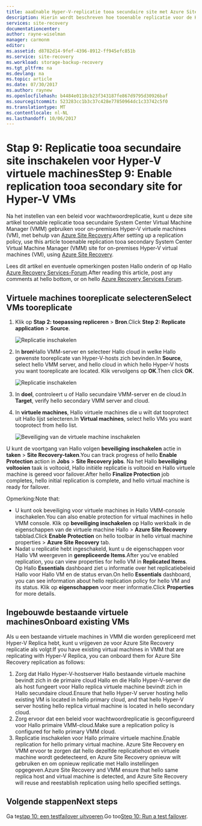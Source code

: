 ```yaml
---
title: aaaEnable Hyper-V-replicatie tooa secundaire site met Azure Site Recovery | Microsoft Docs
description: Hierin wordt beschreven hoe tooenable replicatie voor de Hyper-V-machines repliceren tooa secundaire System Center VMM site met Azure Site Recovery.
services: site-recovery
documentationcenter: 
author: rayne-wiselman
manager: carmonm
editor: 
ms.assetid: d8782d14-9fef-4396-8912-ff945efc851b
ms.service: site-recovery
ms.workload: storage-backup-recovery
ms.tgt_pltfrm: na
ms.devlang: na
ms.topic: article
ms.date: 07/30/2017
ms.author: raynew
ms.openlocfilehash: b4484e0118cb23f343187fe867d9795d30926baf
ms.sourcegitcommit: 523283cc1b3c37c428e77850964dc1c33742c5f0
ms.translationtype: MT
ms.contentlocale: nl-NL
ms.lasthandoff: 10/06/2017
---
```

# <a name="step-9-enable-replication-tooa-secondary-site-for-hyper-v-vms"></a><span data-ttu-id="ed80a-103">Stap 9: Replicatie tooa secundaire site inschakelen voor Hyper-V virtuele machines</span><span class="sxs-lookup"><span data-stu-id="ed80a-103">Step 9: Enable replication tooa secondary site for Hyper-V VMs</span></span>


<span data-ttu-id="ed80a-104">Na het instellen van een beleid voor wachtwoordreplicatie, kunt u deze site artikel tooenable replicatie tooa secundaire System Center Virtual Machine Manager (VMM) gebruiken voor on-premises Hyper-V virtuele machines (VM), met behulp van [Azure Site Recovery](site-recovery-overview.md).</span><span class="sxs-lookup"><span data-stu-id="ed80a-104">After setting up a replication policy, use this article tooenable replication tooa secondary System Center Virtual Machine Manager (VMM) site for on-premises Hyper-V virtual machines (VM), using [Azure Site Recovery](site-recovery-overview.md).</span></span>

<span data-ttu-id="ed80a-105">Lees dit artikel en eventuele opmerkingen posten Hallo onderin of op Hallo [Azure Recovery Services-Forum](https://social.msdn.microsoft.com/forums/azure/home?forum=hypervrecovmgr).</span><span class="sxs-lookup"><span data-stu-id="ed80a-105">After reading this article, post any comments at hello bottom, or on hello [Azure Recovery Services Forum](https://social.msdn.microsoft.com/forums/azure/home?forum=hypervrecovmgr).</span></span>



## <a name="select-vms-tooreplicate"></a><span data-ttu-id="ed80a-106">Virtuele machines tooreplicate selecteren</span><span class="sxs-lookup"><span data-stu-id="ed80a-106">Select VMs tooreplicate</span></span>

1. <span data-ttu-id="ed80a-107">Klik op **Stap 2: toepassing repliceren** > **Bron**.</span><span class="sxs-lookup"><span data-stu-id="ed80a-107">Click **Step 2: Replicate application** > **Source**.</span></span> 

    ![Replicatie inschakelen](./media/vmm-to-vmm-walkthrough-enable-replication/enable-replication1.png)

2. <span data-ttu-id="ed80a-109">In **bron**Hallo VMM-server en selecteer Hallo cloud in welke Hallo gewenste tooreplicate van Hyper-V-hosts zich bevinden.</span><span class="sxs-lookup"><span data-stu-id="ed80a-109">In **Source**, select hello VMM server, and hello cloud in which hello Hyper-V hosts you want tooreplicate are located.</span></span> <span data-ttu-id="ed80a-110">Klik vervolgens op **OK**.</span><span class="sxs-lookup"><span data-stu-id="ed80a-110">Then click **OK**.</span></span>

    ![Replicatie inschakelen](./media/vmm-to-vmm-walkthrough-enable-replication/enable-replication2.png)
3. <span data-ttu-id="ed80a-112">In **doel**, controleert u of Hallo secundaire VMM-server en de cloud.</span><span class="sxs-lookup"><span data-stu-id="ed80a-112">In **Target**, verify hello secondary VMM server and cloud.</span></span>
4. <span data-ttu-id="ed80a-113">In **virtuele machines**, Hallo virtuele machines die u wilt dat tooprotect uit Hallo lijst selecteren.</span><span class="sxs-lookup"><span data-stu-id="ed80a-113">In **Virtual machines**, select hello VMs you want tooprotect from hello list.</span></span>

    ![Beveiliging van de virtuele machine inschakelen](./media/vmm-to-vmm-walkthrough-enable-replication/enable-replication5.png)

<span data-ttu-id="ed80a-115">U kunt de voortgang van Hallo volgen **beveiliging inschakelen** actie in **taken** > **Site Recovery-taken**.</span><span class="sxs-lookup"><span data-stu-id="ed80a-115">You can track progress of hello **Enable Protection** action in **Jobs** > **Site Recovery jobs**.</span></span> <span data-ttu-id="ed80a-116">Na het Hallo **beveiliging voltooien** taak is voltooid, Hallo initiële replicatie is voltooid en Hallo virtuele machine is gereed voor failover.</span><span class="sxs-lookup"><span data-stu-id="ed80a-116">After hello **Finalize Protection** job completes, hello initial replication is complete, and hello virtual machine is ready for failover.</span></span>

<span data-ttu-id="ed80a-117">Opmerking:</span><span class="sxs-lookup"><span data-stu-id="ed80a-117">Note that:</span></span>

- <span data-ttu-id="ed80a-118">U kunt ook beveiliging voor virtuele machines in Hallo VMM-console inschakelen.</span><span class="sxs-lookup"><span data-stu-id="ed80a-118">You can also enable protection for virtual machines in hello VMM console.</span></span> <span data-ttu-id="ed80a-119">Klik op **beveiliging inschakelen** op Hallo werkbalk in de eigenschappen van de virtuele machine Hallo > **Azure Site Recovery** tabblad.</span><span class="sxs-lookup"><span data-stu-id="ed80a-119">Click **Enable Protection** on hello toolbar in hello virtual machine properties > **Azure Site Recovery** tab.</span></span>
- <span data-ttu-id="ed80a-120">Nadat u replicatie hebt ingeschakeld, kunt u de eigenschappen voor Hallo VM weergeven in **gerepliceerde Items**.</span><span class="sxs-lookup"><span data-stu-id="ed80a-120">After you've enabled replication, you can view properties for hello VM in **Replicated Items**.</span></span> <span data-ttu-id="ed80a-121">Op Hallo **Essentials** dashboard ziet u informatie over het replicatiebeleid Hallo voor Hallo VM en de status ervan.</span><span class="sxs-lookup"><span data-stu-id="ed80a-121">On hello **Essentials** dashboard, you can see information about hello replication policy for hello VM and its status.</span></span> <span data-ttu-id="ed80a-122">Klik op **eigenschappen** voor meer informatie.</span><span class="sxs-lookup"><span data-stu-id="ed80a-122">Click **Properties** for more details.</span></span>

## <a name="onboard-existing-vms"></a><span data-ttu-id="ed80a-123">Ingebouwde bestaande virtuele machines</span><span class="sxs-lookup"><span data-stu-id="ed80a-123">Onboard existing VMs</span></span>

<span data-ttu-id="ed80a-124">Als u een bestaande virtuele machines in VMM die worden gerepliceerd met Hyper-V Replica hebt, kunt u vrijgeven ze voor Azure Site Recovery replicatie als volgt:</span><span class="sxs-lookup"><span data-stu-id="ed80a-124">If you have existing virtual machines in VMM that are replicating with Hyper-V Replica, you can onboard them for Azure Site Recovery replication as follows:</span></span>

1. <span data-ttu-id="ed80a-125">Zorg dat Hallo Hyper-V-hostserver Hallo bestaande virtuele machine bevindt zich in de primaire cloud Hallo en die Hallo Hyper-V-server die als host fungeert voor Hallo replica virtuele machine bevindt zich in Hallo secundaire cloud.</span><span class="sxs-lookup"><span data-stu-id="ed80a-125">Ensure that hello Hyper-V server hosting hello existing VM is located in hello primary cloud, and that hello Hyper-V server hosting hello replica virtual machine is located in hello secondary cloud.</span></span>
2. <span data-ttu-id="ed80a-126">Zorg ervoor dat een beleid voor wachtwoordreplicatie is geconfigureerd voor Hallo primaire VMM-cloud.</span><span class="sxs-lookup"><span data-stu-id="ed80a-126">Make sure a replication policy is configured for hello primary VMM cloud.</span></span>
3. <span data-ttu-id="ed80a-127">Replicatie inschakelen voor Hallo primaire virtuele machine.</span><span class="sxs-lookup"><span data-stu-id="ed80a-127">Enable replication for hello primary virtual machine.</span></span> <span data-ttu-id="ed80a-128">Azure Site Recovery en VMM ervoor te zorgen dat hello dezelfde replicatiehost en virtuele machine wordt gedetecteerd, en Azure Site Recovery opnieuw wilt gebruiken en om opnieuw replicatie met Hallo instellingen opgegeven.</span><span class="sxs-lookup"><span data-stu-id="ed80a-128">Azure Site Recovery and VMM ensure that hello same replica host and virtual machine is detected, and Azure Site Recovery will reuse and reestablish replication using hello specified settings.</span></span>


## <a name="next-steps"></a><span data-ttu-id="ed80a-129">Volgende stappen</span><span class="sxs-lookup"><span data-stu-id="ed80a-129">Next steps</span></span>

<span data-ttu-id="ed80a-130">Ga te[stap 10: een testfailover uitvoeren](vmm-to-vmm-walkthrough-test-failover.md).</span><span class="sxs-lookup"><span data-stu-id="ed80a-130">Go too[Step 10: Run a test failover](vmm-to-vmm-walkthrough-test-failover.md).</span></span>

